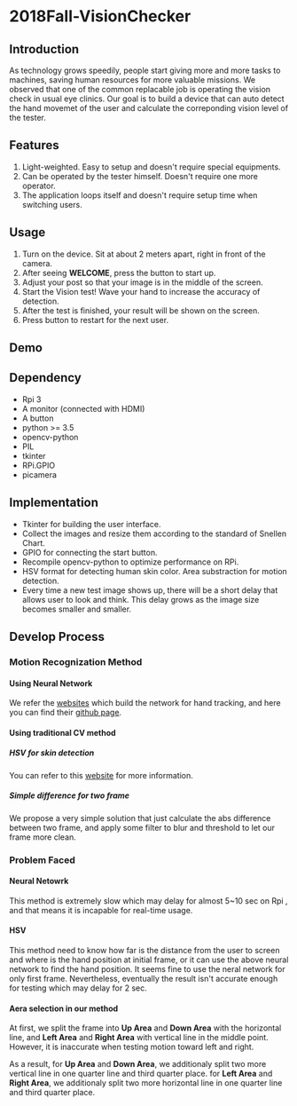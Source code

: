 # 2018Fall-VisionChecker

## Introduction

As technology grows speedily, people start giving more and more tasks to machines, saving human resources for more valuable missions. We observed that one of the common replacable job is operating the vision check in usual eye clinics. Our goal is to build a device that can auto detect the hand movemet of the user and calculate the correponding vision level of the tester.

## Features
1. Light-weighted. Easy to setup and doesn't require special equipments.
2. Can be operated by the tester himself. Doesn't require one more operator.
3. The application loops itself and doesn't require setup time when switching users.

## Usage
1. Turn on the device. Sit at about 2 meters apart, right in front of the camera.
2. After seeing **WELCOME**, press the button to start up.
3. Adjust your post so that your image is in the middle of the screen.
4. Start the Vision test! Wave your hand to increase the accuracy of detection.
5. After the test is finished, your result will be shown on the screen.
6. Press button to restart for the next user.

## Demo

## Dependency
* Rpi 3
* A monitor (connected with HDMI)
* A button
* python >= 3.5
* opencv-python
* PIL
* tkinter
* RPi.GPIO
* picamera

## Implementation
* Tkinter for building the user interface.
* Collect the images and resize them according to the standard of Snellen Chart. 
* GPIO for connecting the start button.
* Recompile opencv-python to optimize performance on RPi.
* HSV format for detecting human skin color. Area substraction for motion detection.
* Every time a new test image shows up, there will be a short delay that allows user to look and think. This delay grows as the image size becomes smaller and smaller.






## Develop Process 

### Motion Recognization Method

#### Using Neural Network
We refer the [websites](https://towardsdatascience.com/how-to-build-a-real-time-hand-detector-using-neural-networks-ssd-on-tensorflow-d6bac0e4b2ce) which build the network for hand tracking, and here you can find their [github page](https://github.com/victordibia/handtracking).

#### Using traditional CV method

##### HSV for skin detection

You can refer to this [website](https://www.pyimagesearch.com/2014/08/18/skin-detection-step-step-example-using-python-opencv/) for  more information.

##### Simple difference for two frame

We propose a very simple solution that just calculate the abs difference between two frame, and apply some filter to blur and threshold to let our frame more clean.

### Problem Faced
#### Neural Netowrk

This method is extremely slow which may delay for almost 5~10 sec on Rpi , and that means it is incapable for real-time usage.

#### HSV

This method need to know how far is the distance from the user to screen and where is the hand position at initial frame, or it can use the above neural network to find the hand position. It seems fine to use the neral network for only first frame. Nevertheless, eventually the result isn't accurate enough for testing which may delay for 2 sec.

#### Aera selection in our method

At first, we split the frame into **Up Area** and **Down Area** with the horizontal line, and **Left Area** and **Right Area** with  vertical line in the middle point. However, it is inaccurate when testing motion toward left and right. 

As a result, for **Up Area** and **Down Area**, we additionaly split two more vertical line in one quarter line and third quarter place.  for **Left Area** and **Right Area**, we additionaly split two more horizontal line in one quarter line and third quarter place.  

